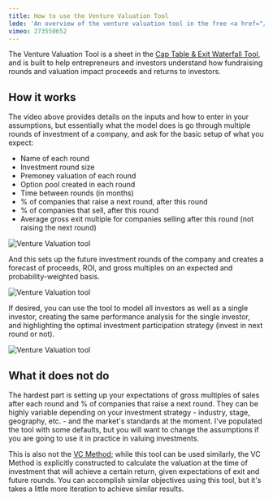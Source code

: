 ```yaml
---
title: How to use the Venture Valuation Tool
lede: 'An overview of the venture valuation tool in the free <a href="/cap-table">Cap Table and Exit Waterfall Tool</a>.'
vimeo: 273550652
---
```

The Venture Valuation Tool is a sheet in the [Cap Table & Exit Waterfall Tool](/cap-table), and is built to help entrepreneurs and investors understand how fundraising rounds and valuation impact proceeds and returns to investors.

## How it works

The video above provides details on the inputs and how to enter in your assumptions, but essentially what the model does is go through multiple rounds of investment of a company, and ask for the basic setup of what you expect:

- Name of each round
- Investment round size
- Premoney valuation of each round
- Option pool created in each round
- Time between rounds (in months)
- % of companies that raise a next round, after this round
- % of companies that sell, after this round
- Average gross exit multiple for companies selling after this round (not raising the next round)

![Venture Valuation tool](/assets/img/features/venture_valuation_1.png)

And this sets up the future investment rounds of the company and creates a forecast of proceeds, ROI, and gross multiples on an expected and probability-weighted basis.

![Venture Valuation tool](/assets/img/features/venture_valuation_2.png)

If desired, you can use the tool to model all investors as well as a single investor, creating the same performance analysis for the single investor, and highlighting the optimal investment participation strategy (invest in next round or not).

![Venture Valuation tool](/assets/img/features/venture_valuation_3.png)

## What it does not do

The hardest part is setting up your expectations of gross multiples of sales after each round and % of companies that raise a next round. They can be highly variable depending on your investment strategy - industry, stage, geography, etc. - and the market's standards at the moment. I've populated the tool with some defaults, but you will want to change the assumptions if you are going to use it in practice in valuing investments.

This is also not the [VC Method](http://vcmethod.com/); while this tool can be used similarly, the VC Method is explicitly constructed to calculate the valuation at the time of investment that will achieve a certain return, given expectations of exit and future rounds. You can accomplish similar objectives using this tool, but it's takes a little more iteration to achieve similar results.
